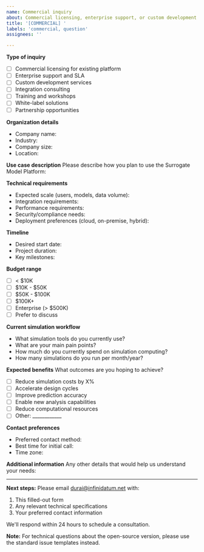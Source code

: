 ```yaml
---
name: Commercial inquiry
about: Commercial licensing, enterprise support, or custom development inquiry
title: '[COMMERCIAL] '
labels: 'commercial, question'
assignees: ''

---
```


**Type of inquiry**
- [ ] Commercial licensing for existing platform
- [ ] Enterprise support and SLA
- [ ] Custom development services
- [ ] Integration consulting
- [ ] Training and workshops
- [ ] White-label solutions
- [ ] Partnership opportunities

**Organization details**
- Company name:
- Industry:
- Company size:
- Location:

**Use case description**
Please describe how you plan to use the Surrogate Model Platform:

**Technical requirements**
- Expected scale (users, models, data volume):
- Integration requirements:
- Performance requirements:
- Security/compliance needs:
- Deployment preferences (cloud, on-premise, hybrid):

**Timeline**
- Desired start date:
- Project duration:
- Key milestones:

**Budget range**
- [ ] < $10K
- [ ] $10K - $50K
- [ ] $50K - $100K
- [ ] $100K+
- [ ] Enterprise (> $500K)
- [ ] Prefer to discuss

**Current simulation workflow**
- What simulation tools do you currently use?
- What are your main pain points?
- How much do you currently spend on simulation computing?
- How many simulations do you run per month/year?

**Expected benefits**
What outcomes are you hoping to achieve?
- [ ] Reduce simulation costs by X%
- [ ] Accelerate design cycles
- [ ] Improve prediction accuracy
- [ ] Enable new analysis capabilities
- [ ] Reduce computational resources
- [ ] Other: ____________

**Contact preferences**
- Preferred contact method:
- Best time for initial call:
- Time zone:

**Additional information**
Any other details that would help us understand your needs:

---

**Next steps:**
Please email durai@infinidatum.net with:
1. This filled-out form
2. Any relevant technical specifications
3. Your preferred contact information

We'll respond within 24 hours to schedule a consultation.

**Note:** For technical questions about the open-source version, please use the standard issue templates instead.